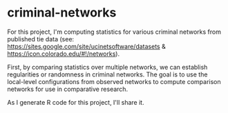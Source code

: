 # criminal-networks

For this project, I'm computing statistics for various criminal networks from published tie data (see: https://sites.google.com/site/ucinetsoftware/datasets & https://icon.colorado.edu/#!/networks).

First, by comparing statistics over multiple networks, we can establish regularities or randomness in criminal networks. The goal is to use the local-level configurations from observed networks to compute comparison networks for use in comparative research.

As I generate R code for this project, I'll share it.
